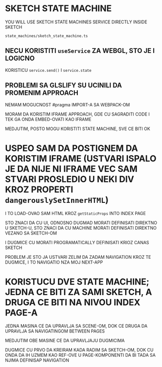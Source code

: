 # SKETCH STATE MACHINE

YOU WILL USE SKETCH STATE MACHINES SERVICE DIRECTLY INSIDE SKETCH

`state_machines/sketch_state_machine.ts`

## NECU KORISTITI `useService` ZA WEBGL, STO JE I LOGICNO

KORISTICU `service.send()` I `service.state`

## PROBLEMI SA GLSLIFY SU UCINILI DA PROMENIM APPROACH

NEMAM MOGUCNOST #pragma IMPORT-A SA WEBPACK-OM

MORAM DA KORISTIM IFRAME APPROACH, GDE CU SAGRADITI CODE I TEK GA ONDA EMBED-OVATI KAO IFRAME

MEDJUTIM, POSTO MOGU KORISTITI STATE MACHINE, SVE CE BITI OK

# USPEO SAM DA POSTIGNEM DA KORISTIM IFRAME (USTVARI ISPALO JE DA  NIJE NI IFRAME VEC SAM STVARI PROSLEDIO U NEKI DIV KROZ PROPERTI `dangerouslySetInnerHTML`)

I TO LOAD-OVAO SAM HTML KROZ `getStaticProps` INTO INDEX PAGE

STO ZNACI DA CU UI, ODNOSNO DUGMAD MORATI DEFINISATI DIREKTNO U SKETCH-U, STO ZNACI DA CU MACHINE MORATI DEFINISATI DIREKTNO VEZANO SA SKETCH-OM

I DUGMICE CU MORATI PROGRAMATICALLY DEFINISATI KRIOZ CANAS SKETCH

PROBLEM JE STO JA USTVARI ZELIM DA ZADAM NAVIGATION KROZ TE DUGMICE, I TO NAVIGATIO NZA MOJ NEXT-APP

# KORISTUCU DVE STATE MACHINE; JEDNA CE BITI ZA SAMI SKETCH, A DRUGA CE BITI NA NIVOU INDEX PAGE-A

JEDNA MASINA CE DA UPRAVLJA SA SCENE-OM, DOK CE DRUGA DA UPRAVLJA SA NAVIGATINGOM BETWEEN PAGES

MEDJUTIM OBE MASINE CE DA UPRAVLJAJU DUGMICIMA

DUGMICE CU PRVO DA KREIRAM KADA RADIM SA SKETCH-OM, DOK CU ONDA DA IH UZMEM KAO REF-OVE U PAGE-KOMPONENTI DA BI TADA SA NJIMA DEFINISAP NAVIGATION


